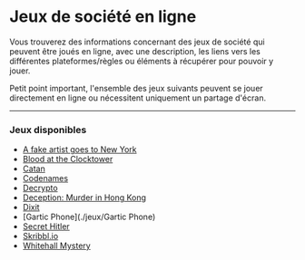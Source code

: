 # Jeux de société en ligne

Vous trouverez des informations concernant des jeux de société qui peuvent être joués en ligne, avec une description, les liens vers les différentes plateformes/règles ou éléments à récupérer pour pouvoir y jouer.

Petit point important, l'ensemble des jeux suivants peuvent se jouer directement en ligne ou nécessitent uniquement un partage d'écran.

---

### Jeux disponibles
- [A fake artist goes to New York](./jeux/a_fake_artist_goes_to_new_york.md)
- [Blood at the Clocktower](jeux/blood_on_the_clocktower.md)
- [Catan](./jeux/catan.md)
- [Codenames](./jeux/codenames.md)
- [Decrypto](./jeux/decrypto.md)
- [Deception: Murder in Hong Kong](./jeux/deception_murder_in_hong_kong.md)
- [Dixit](./jeux/dixit.md)
- [Gartic Phone](./jeux/Gartic Phone)
- [Secret Hitler](./jeux/secret_hitler.md)
- [Skribbl.io](./jeux/skribblio.md)
- [Whitehall Mystery](./jeux/whitehall_mystery.md)
